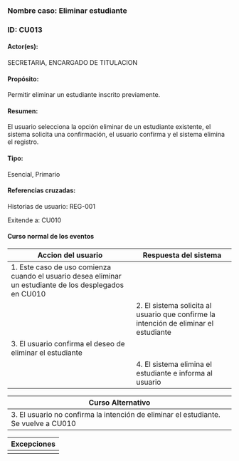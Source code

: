 ### Nombre caso: Eliminar estudiante
### ID: CU013
#### Actor(es):
SECRETARIA, ENCARGADO DE TITULACION
#### Propósito:
Permitir eliminar un estudiante inscrito previamente.
#### Resumen:
El usuario selecciona la opción eliminar de un estudiante existente, el sistema solicita una confirmación, el usuario confirma y el sistema elimina el registro.
#### Tipo:
Esencial, Primario
#### Referencias cruzadas:
Historias de usuario: REG-001

Exitende a: CU010

#### Curso normal de los eventos


|Accion del usuario | Respuesta del sistema|
|-------------------|----------------------|
|1. Este caso de uso comienza cuando el usuario desea eliminar un estudiante de los desplegados en CU010||
||2. El sistema solicita al usuario que confirme la intención de eliminar el estudiante|
|3. El usuario confirma el deseo de eliminar el estudiante||
||4. El sistema elimina el estudiante e informa al usuario |

|Curso Alternativo|
|-----------------|
|3. El usuario no confirma la intención de eliminar el estudiante. Se vuelve a CU010


|Excepciones|
|-----------------|
||
